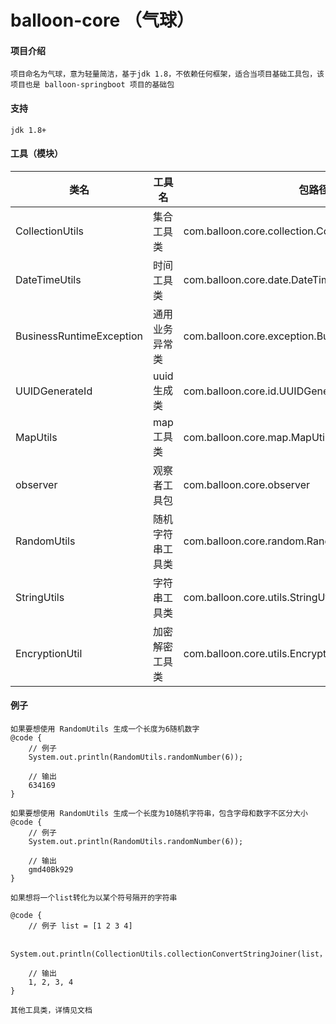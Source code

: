 # balloon-core （气球）

#### 项目介绍

    项目命名为气球，意为轻量简洁，基于jdk 1.8，不依赖任何框架，适合当项目基础工具包，该项目也是 balloon-springboot 项目的基础包

#### 支持
    jdk 1.8+

#### 工具（模块）

| 类名  | 工具名  | 包路径 |
|---|---|---|
| CollectionUtils  | 集合工具类  | com.balloon.core.collection.CollectionUtils |
| DateTimeUtils |  时间工具类 |  com.balloon.core.date.DateTimeUtils  |
| BusinessRuntimeException | 通用业务异常类  | com.balloon.core.exception.BusinessRuntimeException |
| UUIDGenerateId  |  uuid生成类 | com.balloon.core.id.UUIDGenerateId   |
| MapUtils  | map工具类  | com.balloon.core.map.MapUtils  |
| observer | 观察者工具包  | com.balloon.core.observer   |
| RandomUtils| 随机字符串工具类  |  com.balloon.core.random.RandomUtils |
| StringUtils| 字符串工具类  |  com.balloon.core.utils.StringUtils |
| EncryptionUtil| 加密解密工具类  |  com.balloon.core.utils.EncryptionUtil|


#### 例子
    如果要想使用 RandomUtils 生成一个长度为6随机数字
    @code {
        // 例子 
        System.out.println(RandomUtils.randomNumber(6)); 
          
        // 输出
        634169         
    }

    如果要想使用 RandomUtils 生成一个长度为10随机字符串，包含字母和数字不区分大小
    @code {
        // 例子 
        System.out.println(RandomUtils.randomNumber(6)); 
          
        // 输出
        gmd40Bk929       
    }

    如果想将一个list转化为以某个符号隔开的字符串

    @code {
        // 例子 list = [1 2 3 4]
        
        System.out.println(CollectionUtils.collectionConvertStringJoiner(list，",")); 
          
        // 输出
        1, 2, 3, 4      
    }

    其他工具类，详情见文档


    